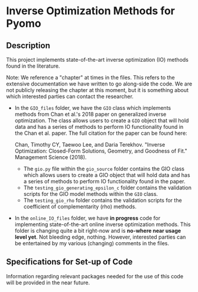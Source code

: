# Inverse Optimization Methods for Pyomo #

## Description ##

This project implements state-of-the-art inverse optimization (IO) methods found in the literature. 

Note: We reference a "chapter" at times in the files. This refers to the extensive documentation we have written to go along-side the code.  We are not publicly releasing the chapter at this moment, but it is something about which interested parties can contact the researcher.

* In the `GIO_files` folder, we have the `GIO` class which implements methods from Chan et al.'s 2018 paper on generalized inverse optimization.  The class allows users to create a `GIO` object that will hold data and has a series of methods to perform IO functionality found in the Chan et al. paper.  The full citation for the paper can be found here:

	Chan, Timothy CY, Taewoo Lee, and Daria Terekhov. 
	"Inverse Optimization: Closed-Form Solutions, Geometry, 
	and Goodness of Fit." Management Science (2018).

	* The `gio.py` file within the `gio_source` folder contains the GIO class which allows users to create a GIO object that will hold data and has a series of methods to perform IO functionality found in the paper.
	* The `testing_gio_generating_epsilon_c` folder contains the validation scripts for the GIO model methods within the `GIO` class.
	* The `testing_gio_rho` folder contains the validation scripts for the coefficient of complementarity (rho) methods.

* In the `online_IO_files` folder, we have **in progress** code for implementing state-of-the-art online inverse optimization methods.  This folder is changing quite a bit right-now and is **no-where near usage level yet**.  Not bleeding edge, nothing.  However, interested parties can be entertained by my various  (changing) comments in the files.


## Specifications for Set-up of Code ##

Information regarding relevant packages needed for the use of this code will be provided in the near future.


   


